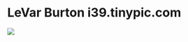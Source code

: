 <!--
id: 114969462
link: http://tumblr.atmos.org/post/114969462/levar-burton-i39-tinypic-com
slug: levar-burton-i39-tinypic-com
date: Fri May 29 2009 12:38:54 GMT-0700 (PDT)
publish: 2009-05-029
tags: 
title: LeVar Burton i39.tinypic.com
-->


LeVar Burton i39.tinypic.com
============================

![](http://www.tumblr.com/photo/1280/atmos/114969462/1/ZyX8Upfyno2udo86yQKCMOkE)

